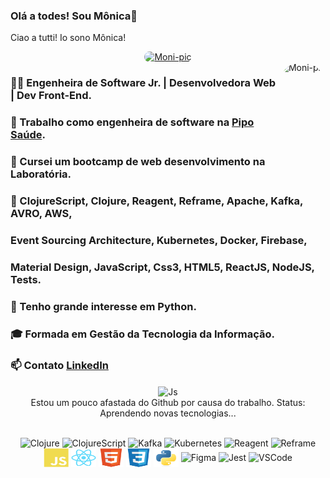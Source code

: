 ### Olá a todes! Sou Mônica👋
Ciao a tutti! Io sono Mônica!
<div align = center>
    <a href="https://github.com/MonicaGuimaraes">
    <img alt="Moni-pic" style="border-radius:50px;" src="https://cdn.discordapp.com/attachments/975577416099577866/1113264567817089124/Monica_Peixoto_Guimaraes.gif">
    </a>
</div>


<div align = center>
    <a href="https://github.com/MonicaGuimaraes">
    <img align="right" alt="Moni-pic" height="170" style="border-radius:50px;" src="https://cdn.discordapp.com/attachments/821234639443853312/956008888640090152/Screenshot_9.png">
    </a>
</div>

### 👩‍💻 Engenheira de Software Jr. | Desenvolvedora Web | Dev Front-End.
### 🔭 Trabalho como engenheira de software na [Pipo Saúde](https://www.piposaude.com.br/).
### 📝 Cursei um bootcamp de web desenvolvimento na Laboratória.
### 🌱 ClojureScript, Clojure, Reagent, Reframe, Apache, Kafka, AVRO, AWS,
###    Event Sourcing Architecture, Kubernetes, Docker, Firebase, 
###    Material Design, JavaScript, Css3, HTML5, ReactJS, NodeJS, Tests.
### 🤔 Tenho grande interesse em Python.
### 🎓 Formada em Gestão da Tecnologia da Informação.
### 📫 Contato [LinkedIn](https://www.linkedin.com/in/monica-peixoto-guimaraes-v/)
<div align="center"> 
    <img align="center" alt="Js" height="100" width="150" src="https://cdn.discordapp.com/attachments/975577416099577866/1113266169198162020/Gif_Gato_de_oculos.gif">
<div>
    Estou um pouco afastada do Github por causa do trabalho. Status: Aprendendo novas tecnologias...

##
<div align="center">
    <img align="center" alt="Clojure" height="30" width="30" src="https://cdn.discordapp.com/attachments/975577416099577866/1113268715711103077/Clojure_logo.svg.png">
    <img align="center" alt="ClojureScript" height="30" width="30" src="https://cdn.discordapp.com/attachments/975577416099577866/1113268715979546684/clojurescript_original_logo_icon_146594.png">
    <img align="center" alt="Kafka" height="30" src="https://cdn.discordapp.com/attachments/975577416099577866/1113268716247978034/download.png">
    <img align="center" alt="Kubernetes" height="30" width="30" src="https://cdn.discordapp.com/attachments/975577416099577866/1113268716512223302/k8s-logo.png">
    <img align="center" alt="Reagent" height="30" width="30" src="https://cdn.discordapp.com/attachments/975577416099577866/1113268716835180716/N61oVvg-_400x400.png">
    <img align="center" alt="Reframe" height="30" src="https://cdn.discordapp.com/attachments/975577416099577866/1113268717074251916/re-frame-colour_1.png">
    <img align="center" alt="Js" height="30" width="40" src="https://raw.githubusercontent.com/devicons/devicon/master/icons/javascript/javascript-plain.svg">
    <img align="center" alt="React" height="30" width="40" src="https://raw.githubusercontent.com/devicons/devicon/master/icons/react/react-original.svg">
    <img align="center" alt="HTML" height="30" width="40" src="https://raw.githubusercontent.com/devicons/devicon/master/icons/html5/html5-original.svg">
    <img align="center" alt="CSS" height="30" width="40" src="https://raw.githubusercontent.com/devicons/devicon/master/icons/css3/css3-original.svg">
    <img align="center" alt="Python" height="30" width="40" src="https://raw.githubusercontent.com/devicons/devicon/master/icons/python/python-original.svg">
    <img align="center" alt="Figma" height="30" width="40" src="https://cdn.jsdelivr.net/gh/devicons/devicon/icons/figma/figma-original.svg">
    <img align="center" alt="Jest" height="30" width="40" src="https://cdn.jsdelivr.net/gh/devicons/devicon/icons/jest/jest-plain.svg">
    <img align="center" alt="VSCode" height="30" width="40" src="https://cdn.jsdelivr.net/gh/devicons/devicon/icons/vscode/vscode-original.svg">
</div>
<br>
<div align="center">
<!-- <a href="https://github.com/MonicaGuimaraes">
  <img width="450em" src="https://github-readme-stats.vercel.app/api?username=MonicaGuimaraes&show_icons=true&theme=synthwave&include_all_commits=true&count_private=true"/>  -->
<!-- <img width="410em" src="https://github-readme-stats.vercel.app/api/top-langs/?username=monicaguimaraes&layout=compact&langs_count=5&hiden=python&theme=synthwave"/> -->
</div>
     
<!-- ![Snake animation](https://github.com/MonicaGuimaraes/MonicaGuimaraes/blob/output/github-contribution-grid-snake.svg) -->
